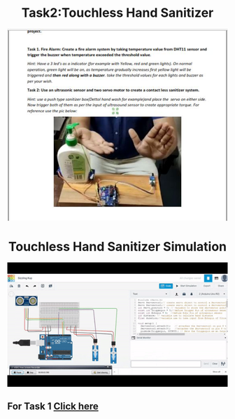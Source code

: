 <h1 align="center">Task2:Touchless Hand Sanitizer
</h1>


<p align="center"><img src="https://github.com/RIT-MESH/Electronics-and-IoT-Projects/blob/main/10Hand%20Sanitizer/Arduino%20project.JPG?raw=true"alt="Sublime's custom image"/>
</p>


<h1 align="center">Touchless Hand Sanitizer Simulation
</h1>


<p align="center"><img src=https://github.com/RIT-MESH/Electronics-and-IoT-Projects/blob/main/10Hand%20Sanitizer/Touchless%20Hand%20Sanitizers.gif?raw=true"alt="Sublime's custom image"/>
</p>

  
  
  ## For Task 1 [Click here](https://github.com/RIT-MESH/Electronics-and-IoT-Projects/tree/main/9Fire%20Alarm) 
